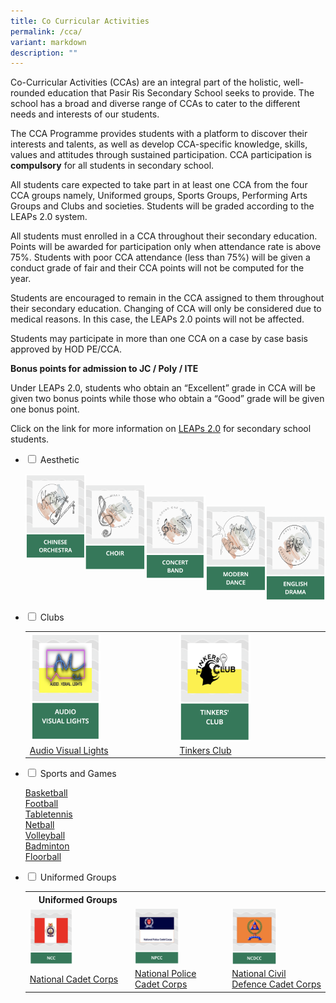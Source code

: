 ```yaml
---
title: Co Curricular Activities
permalink: /cca/
variant: markdown
description: ""
---
```

Co-Curricular Activities (CCAs) are an integral part of the holistic, well-rounded education that Pasir Ris Secondary School seeks to provide. The school has a broad and diverse range of CCAs to cater to the different needs and interests of our students.

The CCA Programme provides students with a platform to discover their interests and talents, as well as develop CCA-specific knowledge, skills, values and attitudes through sustained participation. CCA participation is **compulsory** for all students in secondary school. 

All students care expected to take part in at least one CCA from the four CCA groups namely, Uniformed groups, Sports Groups, Performing Arts Groups and Clubs and societies. Students will be graded according to the LEAPs 2.0 system.

All students must enrolled in a CCA throughout their secondary education. Points will be awarded for participation only when attendance rate is above 75%. Students with poor CCA attendance (less than 75%) will be given a conduct grade of fair and their CCA points will not be computed for the year.
 
Students are encouraged to remain in the CCA assigned to them throughout their secondary education. Changing of CCA will only be considered due to medical reasons. In this case, the LEAPs 2.0 points will not be affected.

Students may participate in more than one CCA on a case by case basis approved by HOD PE/CCA.

**Bonus points for admission to JC / Poly / ITE**

Under LEAPs 2.0, students who obtain an “Excellent” grade in CCA will be given two bonus points while those who obtain a “Good” grade will be given one bonus point.

Click on the link for more information on&nbsp;[LEAPs 2.0](https://www.moe.gov.sg/education-in-sg/our-programmes/cca/leaps2-0) for secondary school students.

<ul class="jekyllcodex_accordion">
  
<li><input type="checkbox" id="accordion1">  
<label for="accordion1">Aesthetic</label><div>  
<p>
	
[<img src="/images/ChineseOrchestra.png" style="width:20%;float:left">](/cca/Aesthetic/Chinese-Orchestra/)	 
[<img src="/images/Choir.png" style="width:20%;float:left">](/cca/Aesthetic/Choir/)		 
[<img src="/images/ConcertBand.png" style="width:20%;float:left">](/cca/Aesthetic/Concert-Band/)		 
[<img src="/images/ModernDance.png" style="width:20%;float:left">](/cca/Aesthetic/Modern-Dance/)		 
[<img src="/images/EnglishDrama.png" style="width:20%">](/cca/Aesthetic/English-Drama/)
</p>  
</div></li>  	

<li><input type="checkbox" id="accordion2">  
<label for="accordion2">Clubs</label><div>  
<p>
	<p></p><p>
	</p><table>
<tbody><tr><td><img src="/images/audio.png" style="width:50%;float:left"></td>
<td><img src="/images/tinkersclub.png" style="width:50%;float:left"></td></tr><tr>
<td><a href="/cca/Clubs/Audio-Visual-Lights/">Audio Visual Lights</a></td>
<td><a href="/cca/Clubs/Tinkers-Club/">Tinkers Club</a></td></tr></tbody></table>	
</p></div></li>
	
<li><input type="checkbox" id="accordion3">  
<label for="accordion3">Sports and Games</label><div>  
<p>
	
[Basketball]([Basketball](/cca/Sports-and-Games/Basketball/)/cca/Sports-and-Games/Basketball/)<br>
[Football](/cca/Sports-and-Games/Football/)<br>
[Tabletennis](/cca/Sports-and-Games/Table-Tennis/) <br>
[Netball](/cca/Sports-and-Games/Netball/) <br>
[Volleyball](/cca/Sports-and-Games/Volleyball/) <br>
[Badminton](/cca/Sports-and-Games/Badminton/)<br>
[Floorball](/cca/Sports-and-Games/Floorball/)

</p>  
</div></li><li><input type="checkbox" id="accordion4">  
<label for="accordion4">Uniformed Groups</label><div>  
<p>
 </p></div></li>

<table><tbody><tr>
<th>Uniformed Groups</th>
</tr><tr><td><img src="/images/ncclogo.png" style="width:45%;float:left"></td>
<td><img src="/images/npcclogo.png" style="width:50%;float:left"></td>
<td><img src="/images/ncdcclogo.png" style="width:50%;float:left"></td></tr><tr>
	<td><a href="/cca/Uniformed-Groups/National-Cadet-Corps/">National Cadet Corps</a></td>
	<td><a href="/cca/Uniformed-Groups/National-Police-Cadet-Corps">National Police Cadet Corps</a></td>
	<td><a href="/cca/Uniformed-Groups/National-Civil-Defence-Cadet-Corps/">National Civil Defence Cadet Corps</a> </td>

</tr></tbody></table><p></p><p></p><p></p></ul>